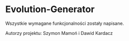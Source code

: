 # Evolution-Generator
Wszystkie wymagane funkcjonalności zostały napisane.

Autorzy projektu:
Szymon Mamoń i Dawid Kardacz
